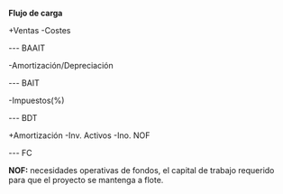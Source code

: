 **Flujo de carga**

+Ventas
-Costes

--- BAAIT

-Amortización/Depreciación

--- BAIT

-Impuestos(%)

--- BDT

+Amortización
-Inv. Activos
-Ino. NOF

--- FC


**NOF:** necesidades operativas de fondos, el capital de trabajo requerido para que el proyecto se mantenga a flote.
